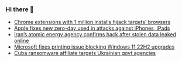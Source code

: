 ### Hi there 👋

<!--START_SECTION:feed-->
* [Chrome extensions with 1 million installs hijack targets’ browsers](https://www.bleepingcomputer.com/news/security/chrome-extensions-with-1-million-installs-hijack-targets-browsers/)
* [Apple fixes new zero-day used in attacks against iPhones, iPads](https://www.bleepingcomputer.com/news/apple/apple-fixes-new-zero-day-used-in-attacks-against-iphones-ipads/)
* [Iran’s atomic energy agency confirms hack after stolen data leaked online](https://www.bleepingcomputer.com/news/security/iran-s-atomic-energy-agency-confirms-hack-after-stolen-data-leaked-online/)
* [Microsoft fixes printing issue blocking Windows 11 22H2 upgrades](https://www.bleepingcomputer.com/news/microsoft/microsoft-fixes-printing-issue-blocking-windows-11-22h2-upgrades/)
* [Cuba ransomware affiliate targets Ukrainian govt agencies](https://www.bleepingcomputer.com/news/security/cuba-ransomware-affiliate-targets-ukrainian-govt-agencies/)
<!--END_SECTION:feed-->

<!--
**frankenk/frankenk** is a ✨ _special_ ✨ repository because its `README.md` (this file) appears on your GitHub profile.

Here are some ideas to get you started:

- 🔭 I’m currently working on ...
- 🌱 I’m currently learning ...
- 👯 I’m looking to collaborate on ...
- 🤔 I’m looking for help with ...
- 💬 Ask me about ...
- 📫 How to reach me: ...
- 😄 Pronouns: ...
- ⚡ Fun fact: ...
-->



